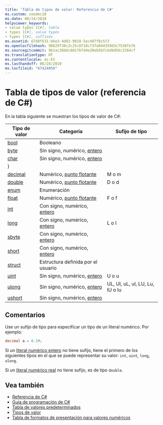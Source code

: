 ```yaml
---
title: 'Tabla de tipos de valor: Referencia de C#'
ms.custom: seodec18
ms.date: 08/24/2018
helpviewer_keywords:
- value types [C#], table
- types [C#], value types
- types [C#], suffixes
ms.assetid: 67d8f631-b6e3-4d83-9910-5ec497f8c5f3
ms.openlocfilehash: 98829f30c2c25c0710cf3fe044359d3c7538fe76
ms.sourcegitcommit: 9b1ac36b6c80176fd4e20eb5bfcbd9d56c3264cf
ms.translationtype: HT
ms.contentlocale: es-ES
ms.lasthandoff: 06/28/2019
ms.locfileid: "67424050"
---
```

# <a name="value-types-table-c-reference"></a>Tabla de tipos de valor (referencia de C#)

En la tabla siguiente se muestran los tipos de valor de C#:

|Tipo de valor|Categoría|Sufijo de tipo|
|----------------|--------------|-----------------|
|[bool](bool.md)|Booleano||
|[byte](../builtin-types/integral-numeric-types.md)|Sin signo, numérico, [entero](../builtin-types/integral-numeric-types.md)||
|[char](char.md)|Sin signo, numérico, [entero](../builtin-types/integral-numeric-types.md)
)||
|[decimal](decimal.md)|Numérico, [punto flotante](floating-point-types-table.md)|M o m|
|[double](double.md)|Numérico, [punto flotante](floating-point-types-table.md)|D o d|
|[enum](enum.md)|Enumeración||
|[float](float.md)|Numérico, [punto flotante](floating-point-types-table.md)|F o f|
|[int](../builtin-types/integral-numeric-types.md)|Con signo, numérico, [entero](../builtin-types/integral-numeric-types.md)||
|[long](../builtin-types/integral-numeric-types.md)|Con signo, numérico, [entero](../builtin-types/integral-numeric-types.md)|L o l|
|[sbyte](../builtin-types/integral-numeric-types.md)|Con signo, numérico, [entero](../builtin-types/integral-numeric-types.md)||
|[short](../builtin-types/integral-numeric-types.md)|Con signo, numérico, [entero](../builtin-types/integral-numeric-types.md)||
|[struct](struct.md)|Estructura definida por el usuario||
|[uint](../builtin-types/integral-numeric-types.md)|Sin signo, numérico, [entero](../builtin-types/integral-numeric-types.md)|U o u|
|[ulong](../builtin-types/integral-numeric-types.md)|Sin signo, numérico, [entero](../builtin-types/integral-numeric-types.md)|UL, Ul, uL, ul, LU, Lu, lU o lu|
|[ushort](../builtin-types/integral-numeric-types.md)|Sin signo, numérico, [entero](../builtin-types/integral-numeric-types.md)||

## <a name="remarks"></a>Comentarios

Use un sufijo de tipo para especificar un tipo de un literal numérico. Por ejemplo:

```csharp
decimal a = 0.1M;
```

Si un [literal numérico entero](~/_csharplang/spec/lexical-structure.md#integer-literals) no tiene sufijo, tiene el primero de los siguientes tipos en el que se puede representar su valor: `int`, `uint`, `long`, `ulong`.

Si un [literal numérico real](~/_csharplang/spec/lexical-structure.md#real-literals) no tiene sufijo, es de tipo `double`.

## <a name="see-also"></a>Vea también

- [Referencia de C#](../index.md)
- [Guía de programación de C#](../../programming-guide/index.md)
- [Tabla de valores predeterminados](default-values-table.md)
- [Tipos de valor](value-types.md)
- [Tabla de formatos de presentación para valores numéricos](formatting-numeric-results-table.md)
